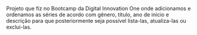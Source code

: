 Projeto que fiz no Bootcamp da Digital Innovation One onde adicionamos e ordenamos as séries de acordo com gênero, título, ano de inicio e descrição para que posteriormente seja possível lista-las, atualiza-las ou exclui-las. 
